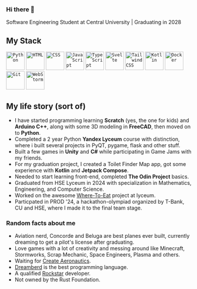 ### Hi there 👋

Software Engineering Student at Central University | Graduating in 2028

## My Stack

<div >
	<code><img width="50" src="https://user-images.githubusercontent.com/25181517/183423507-c056a6f9-1ba8-4312-a350-19bcbc5a8697.png" alt="Python" title="Python"/></code>
	<code><img width="50" src="https://user-images.githubusercontent.com/25181517/192158954-f88b5814-d510-4564-b285-dff7d6400dad.png" alt="HTML" title="HTML"/></code>
	<code><img width="50" src="https://user-images.githubusercontent.com/25181517/183898674-75a4a1b1-f960-4ea9-abcb-637170a00a75.png" alt="CSS" title="CSS"/></code>
	<code><img width="50" src="https://user-images.githubusercontent.com/25181517/117447155-6a868a00-af3d-11eb-9cfe-245df15c9f3f.png" alt="JavaScript" title="JavaScript"/></code>
	<code><img width="50" src="https://user-images.githubusercontent.com/25181517/183890598-19a0ac2d-e88a-4005-a8df-1ee36782fde1.png" alt="TypeScript" title="TypeScript"/></code>
	<code><img width="50" src="https://github.com/marwin1991/profile-technology-icons/assets/136815194/e56b5093-2f58-40cc-b194-5bdde41077b5" alt="Svelte" title="Svelte"/></code>
	<code><img width="50" src="https://user-images.githubusercontent.com/25181517/202896760-337261ed-ee92-4979-84c4-d4b829c7355d.png" alt="Tailwind CSS" title="Tailwind CSS"/></code>
	<code><img width="50" src="https://user-images.githubusercontent.com/25181517/185062810-7ee0c3d2-17f2-4a98-9d8a-a9576947692b.png" alt="Kotlin" title="Kotlin"/></code>
	<code><img width="50" src="https://user-images.githubusercontent.com/25181517/117207330-263ba280-adf4-11eb-9b97-0ac5b40bc3be.png" alt="Docker" title="Docker"/></code>
	<code><img width="50" src="https://user-images.githubusercontent.com/25181517/192108372-f71d70ac-7ae6-4c0d-8395-51d8870c2ef0.png" alt="Git" title="Git"/></code>
	<code><img width="50" src="https://user-images.githubusercontent.com/25181517/192108893-b1eed3c7-b2c4-4e1c-9e9f-c7e83637b33d.png" alt="WebStorm" title="WebStorm"/></code>
</div>

## My life story (sort of)
- I have started programming learning **Scratch** (yes, the one for kids) and **Arduino C++**, along with some 3D modeling in **FreeCAD**, then moved on to **Python**.
- Completed a 2 year Python **Yandex Lyceum** course with distinction, where i built several projects in PyQT, pygame, flask and other stuff. 
- Built a few games in **Unity** and **C#** while participating in Game Jams with my friends.
- For my graduation project, I created a Toilet Finder Map app, got some experience with **Kotlin** and **Jetpack Compose**.
- Needed to start learning front-end, completed **The Odin Project** basics.
- Graduated from HSE Lyceum in 2024 with specialization in Mathematics, Engineering, and Computer Science.
- Worked on the awesome [Where-To-Eat](https://wte-hse.vercel.app) project at lyceum.
- Particpated in PROD '24, a hackathon-olympiad organized by T-Bank, CU and HSE, where I made it to the final team stage. 

### Random facts about me
- Aviation nerd, Concorde and Beluga are best planes ever built, currently dreaming to get a pilot's license after graduating. 
- Love games with a lot of creativity and messing around like Minecraft, Stormworks, Scrap Mechanic, Space Engineers, Plasma and others.
- Waiting for [Create Aeronautics](https://www.youtube.com/watch?v=AkK2eJdcpAQ).
- [Dreamberd](https://github.com/TodePond/nDreamBerd) is the best programming language.
- A qualified [Rockstar](http://codewithrockstar.com/) developer.
- Not owned by the Rust Foundation.
